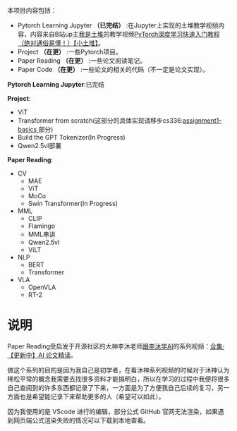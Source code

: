 本项目内容包括：
- Pytorch Learning Jupyter **（已完结）** :在Jupyter上实现的土堆教学视频内容，内容来自B站up主[我是土堆](https://space.bilibili.com/203989554)的教学视频[PyTorch深度学习快速入门教程（绝对通俗易懂！）【小土堆】](https://www.bilibili.com/video/BV1hE411t7RN/?share_source=copy_web&vd_source=608471d0e25c02d240b92470bd78f213)。   
- Project **（在更）** :一些Pytorch项目。
- Paper Reading **（在更）** :一些论文阅读笔记。
- Paper Code **（在更）** :一些论文的相关的代码（不一定是论文实现）。

**Pytorch Learning Jupyter**:已完结

**Project**:
- ViT
- Transformer from scratch(这部分的具体实现请移步cs336:[assignment1-basics
](https://github.com/CliffKai/assignment1-basics)部分)
- Build the GPT Tokenizer(In Progress)
- Qwen2.5vl部署

**Paper Reading**:
- CV
    - MAE
    - ViT
    - MoCo
    - Swin Transformer(In Progress)
- MML
    - CLIP
    - Flamingo
    - MML串讲
    - Qwen2.5vl
    - ViLT
- NLP
    - BERT
    - Transformer
- VLA
    - OpenVLA
    - RT-2

# 说明    

Paper Reading受启发于开源社区的大神李沐老师[跟李沐学AI](https://space.bilibili.com/1567748478?spm_id_from=333.337.0.0)的系列视频：[合集·【更新中】AI 论文精读](https://space.bilibili.com/1567748478/lists/32744?type=season)。    

做这个系列的目的是因为我自己是初学者，在看沐神系列视频的时候对于沐神认为稀松平常的概念我需要去找很多资料才能搞明白，所以在学习的过程中我便将很多自己查阅到的许多东西都记录了下来，一方面是为了方便我自己后续的复习，另一方面也是希望能记录下来帮助更多的人（希望可以如此）。    

因为我使用的是 VScode 进行的编辑，部分公式 GitHub 官网无法渲染，如果遇到网页端公式渲染失败的情况可以下载到本地查看。